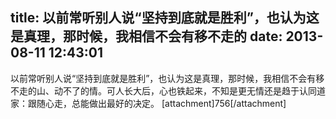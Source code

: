 title: 以前常听别人说“坚持到底就是胜利”，也认为这是真理，那时候，我相信不会有移不走的
date: 2013-08-11 12:43:01
---

以前常听别人说“坚持到底就是胜利”，也认为这是真理，那时候，我相信不会有移不走的山、动不了的情。可人长大后，心也铁起来，不知是更无情还是趋于认同道家：跟随心走，总能做出最好的决定。
[attachment]756[/attachment]